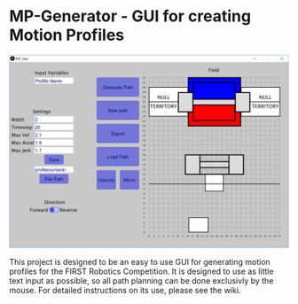 # MP-Generator - GUI for creating Motion Profiles

![](img/Blank.png)

This project is designed to be an easy to use GUI for generating motion profiles for the FIRST Robotics Competition. It is designed to use as little text input as possible, so all path planning can be done exclusivly by the mouse. For detailed instructions on its use, please see the wiki. 
